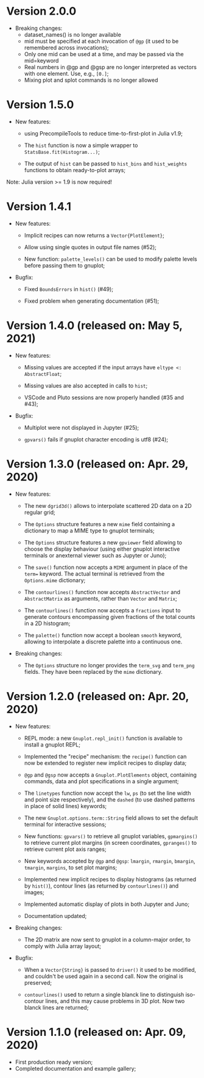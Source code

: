 # Version 2.0.0
- Breaking changes:
  * dataset_names() is no longer available
  * mid must be specified at each invocation of `@gp` (it used to be remembered across invocations);
  * Only one mid can be used at a time, and may be passed via the mid=keyword
  * Real numbers in @gp and @gsp are no longer interpreted as vectors with one element.  Use, e.g., `[0.]`;
  * Mixing plot and splot commands is no longer allowed

# Version 1.5.0
- New features:
	* using PrecompileTools to reduce time-to-first-plot in Julia v1.9;

	* The `hist` function is now a simple wrapper to
      `StatsBase.fit(Histogram...)`;

	* The output of `hist` can be passed to `hist_bins` and
      `hist_weights` functions to obtain ready-to-plot arrays;

Note: Julia version >= 1.9 is now required!

# Version 1.4.1
- New features:
	* Implicit recipes can now returns a `Vector{PlotElement}`;

	* Allow using single quotes in output file names (#52);

	* New function: `palette_levels()` can be used to modify palette levels before passing them to gnuplot;

- Bugfix:
	* Fixed `BoundsErrors` in `hist()` (#49);

	* Fixed problem when generating documentation (#51);


# Version 1.4.0 (released on: May 5, 2021)
- New features:
    * Missing values are accepted if the input arrays have `eltype <:
      AbstractFloat`;

    * Missing values are also accepted in calls to `hist`;

	* VSCode and Pluto sessions are now properly handled (#35 and #43);

- Bugfix:
	* Multiplot were not displayed in Jupyter (#25);

	* `gpvars()` fails if gnuplot character encoding is utf8
      (#24);


# Version 1.3.0 (released on: Apr. 29, 2020)

- New features:
    * The new `dgrid3d()` allows to interpolate scattered 2D data on a
       2D regular grid;

    * The `Options` structure features a new `mime` field containing a
      dictionary to map a MIME type to gnuplot terminals;

    * The `Options` structure features a new `gpviewer` field allowing
      to choose the display behaviour (using either gnuplot
      interactive terminals or anexternal viewer such as Jupyter or
      Juno);

    * The `save()` function now accepts a `MIME` argument in place of
      the `term=` keyword.  The actual terminal is retrieved from the
      `Options.mime` dictionary;

    * The `contourlines()` function now accepts `AbstractVector` and
      `AbstractMatrix` as arguments, rather than `Vector` and
      `Matrix`;

    * The `contourlines()` function now accepts a `fractions` input to
      generate contours encompassing given fractions of the total
      counts in a 2D histogram;

    * The `palette()` function now accept a boolean `smooth` keyword,
      allowing to interpolate a discrete palette into a continuous one.

- Breaking changes:
    * The `Options` structure no longer provides the `term_svg` and
      `term_png` fields.  They have been replaced by the `mime`
      dictionary.


# Version 1.2.0 (released on: Apr. 20, 2020)

- New features:
    * REPL mode: a new `Gnuplot.repl_init()` function is available to
      install a gnuplot REPL;

    * Implemented the "recipe" mechanism: the `recipe()` function can
      now be extended to register new implicit recipes to display
      data;

    * `@gp` and `@gsp` now accepts a `Gnuplot.PlotElements` object,
      containing commands, data and plot specifications in a single
      argument;

    * The `linetypes` function now accept the `lw`, `ps` (to set the
      line width and point size respectively), and the `dashed` (to
      use dashed patterns in place of solid lines) keywords;

    * The new `Gnuplot.options.term::String` field allows to set the
      default terminal for interactive sessions;

    * New functions: `gpvars()` to retrieve all gnuplot variables,
      `gpmargins()` to retrieve current plot margins (in screen
      coordinates, `gpranges()` to retrieve current plot axis ranges;

    * New keywords accepted by `@gp` and `@gsp`: `lmargin`, `rmargin`,
      `bmargin`, `tmargin`, `margins`, to set plot margins;

    * Implemented new implicit recipes to display histograms (as
      returned by `hist()`), contour lines (as returned by
      `contourlines()`) and images;

    * Implemented automatic display of plots in both Jupyter and Juno;

    * Documentation updated;


- Breaking changes:
    * The 2D matrix are now sent to gnuplot in a column-major order,
      to comply with Julia array layout;


- Bugfix:
    * When a `Vector{String}` is passed to `driver()` it used to be
    modified, and couldn't be used again in a second call.  Now the
    original is preserved;

    * `contourlines()` used to return a single blanck line to
    distinguish iso-contour lines, and this may cause problems in 3D
    plot.  Now two blanck lines are returned;


# Version 1.1.0 (released on: Apr. 09, 2020)

- First production ready version;
- Completed documentation and example gallery;
